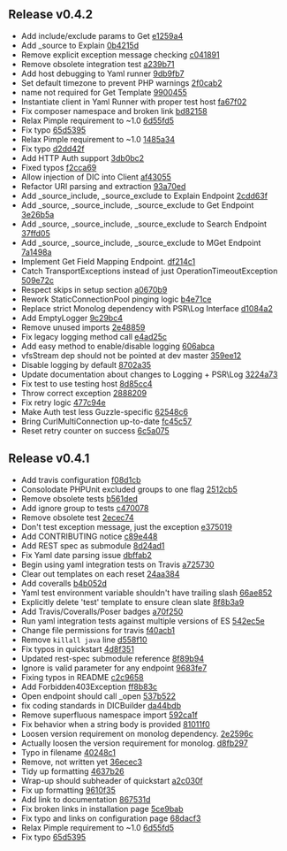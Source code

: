 ## Release v0.4.2
 - Add include/exclude params to Get [e1259a4](http://github.com/elasticsearch/elasticsearch-php/commit/e1259a436a1213807041c36c2668d316c6b7915b)
 - Add _source to Explain [0b4215d](http://github.com/elasticsearch/elasticsearch-php/commit/0b4215d5b4ce9603a4c95b8deeaa3270f2a0666e)
 - Remove explicit exception message checking [c041891](http://github.com/elasticsearch/elasticsearch-php/commit/c0418917a8a4c94dd7a5cead819755967c51c305)
 - Remove obsolete integration test [a239b71](http://github.com/elasticsearch/elasticsearch-php/commit/a239b71860116c2e0e385d79e3671eb50df555a5)
 - Add host debugging to Yaml runner [9db9fb7](http://github.com/elasticsearch/elasticsearch-php/commit/9db9fb77c901060f47c774b3f7c16e5e51fca390)
 - Set default timezone to prevent PHP warnings [2f0cab2](http://github.com/elasticsearch/elasticsearch-php/commit/2f0cab2e731abbb2b973b96db0ccb94ba2dae04a)
 - name not required for Get Template [9900455](http://github.com/elasticsearch/elasticsearch-php/commit/9900455434b59f202e3fd6e1f047052cf673a5ff)
 - Instantiate client in Yaml Runner with proper test host [fa67f02](http://github.com/elasticsearch/elasticsearch-php/commit/fa67f023f12eedbcbd1679842c37d821f2361050)
 - Fix composer namespace and broken link [bd82158](http://github.com/elasticsearch/elasticsearch-php/commit/bd82158e6063ee7245b46c5aa8e0abe20e9020a3)
 - Relax Pimple requirement to ~1.0 [6d55fd5](http://github.com/elasticsearch/elasticsearch-php/commit/6d55fd537af4622f25e38b866aa425dd72a4aef7)
 - Fix typo [65d5395](http://github.com/elasticsearch/elasticsearch-php/commit/65d539560b8bfabfe33558b0bff5cf3265aadcaa)
 - Relax Pimple requirement to ~1.0 [1485a34](http://github.com/elasticsearch/elasticsearch-php/commit/1485a34638137fe31169aac4d096aa66574a9698)
 - Fix typo [d2dd42f](http://github.com/elasticsearch/elasticsearch-php/commit/d2dd42f06a48b72b77314eef60c3706c6234f137)
 - Add HTTP Auth support [3db0bc2](http://github.com/elasticsearch/elasticsearch-php/commit/3db0bc2fdcca34476971a41bb8960e284907412f)
 - Fixed typos [f2cca69](http://github.com/elasticsearch/elasticsearch-php/commit/f2cca69566b922e0797d6a51fc8a1f977f7736a1)
 - Allow injection of DIC into Client [af43055](http://github.com/elasticsearch/elasticsearch-php/commit/af430552893d2d174e2013f2880daa4eab3ba0b9)
 - Refactor URI parsing and extraction [93a70ed](http://github.com/elasticsearch/elasticsearch-php/commit/93a70ed441e7cd1f842ce0ea60de1c6dccca965a)
 - Add _source_include, _source_exclude to Explain Endpoint [2cdd63f](http://github.com/elasticsearch/elasticsearch-php/commit/2cdd63f2c33f44291b81108368ad192459fea2ce)
 - Add _source, _source_include, _source_exclude to Get Endpoint [3e26b5a](http://github.com/elasticsearch/elasticsearch-php/commit/3e26b5acb79368f25855f8bde9c9a777f9f1fe77)
 - Add _source, _source_include, _source_exclude to Search Endpoint [37ffd05](http://github.com/elasticsearch/elasticsearch-php/commit/37ffd05b705222241f370f1b09fb7a392c781ba4)
 - Add _source, _source_include, _source_exclude to MGet Endpoint [7a1498a](http://github.com/elasticsearch/elasticsearch-php/commit/7a1498a083a2859c8cd547dcea44d1a704d45d3a)
 - Implement Get Field Mapping Endpoint. [df214c1](http://github.com/elasticsearch/elasticsearch-php/commit/df214c15a6041c4db9ae29f0a51f8aca06ddf4d4)
 - Catch TransportExceptions instead of just OperationTimeoutException [509e72c](http://github.com/elasticsearch/elasticsearch-php/commit/509e72cac8eecfce1efb6d4eef0d4275b2372e46)
 - Respect skips in setup section [a0670b9](http://github.com/elasticsearch/elasticsearch-php/commit/a0670b9f0c499bff6deb33da558754c8bf0265f6)
 - Rework StaticConnectionPool pinging logic [b4e71ce](http://github.com/elasticsearch/elasticsearch-php/commit/b4e71ced2022d1894f0bacae5e0b51224744af65)
 - Replace strict Monolog dependency with PSR\Log Interface [d1084a2](http://github.com/elasticsearch/elasticsearch-php/commit/d1084a2d1545e5841308d3b7ebc3497fddad81cc)
 - Add EmptyLogger [9c29bc4](http://github.com/elasticsearch/elasticsearch-php/commit/9c29bc478ce77563d9badbcb4ab98a4c37a6b8bd)
 - Remove unused imports [2e48859](http://github.com/elasticsearch/elasticsearch-php/commit/2e48859163c1a84309dd2e6887508470d9e46ec2)
 - Fix legacy logging method call [e4ad25c](http://github.com/elasticsearch/elasticsearch-php/commit/e4ad25c844f745234324b5dcf8c9716afe927b2c)
 - Add easy method to enable/disable logging [606abca](http://github.com/elasticsearch/elasticsearch-php/commit/606abcaf81cbf01e533235f9c5a807dc938754a1)
 - vfsStream dep should not be pointed at dev master [359ee12](http://github.com/elasticsearch/elasticsearch-php/commit/359ee12298e0c21946d50f20d8a780981443e88b)
 - Disable logging by default [8702a35](http://github.com/elasticsearch/elasticsearch-php/commit/8702a350749813a759d676ceb389c3baa364a8cf)
 - Update documentation about changes to Logging + PSR\Log [3224a73](http://github.com/elasticsearch/elasticsearch-php/commit/3224a7330eb3dcd4df4945366ca580026623b567)
 - Fix test to use testing host [8d85cc4](http://github.com/elasticsearch/elasticsearch-php/commit/8d85cc44a3e3a3e8065b53e184ea0bdbed2099e5)
 - Throw correct exception [2888209](http://github.com/elasticsearch/elasticsearch-php/commit/288820956c40d640d3d56054627b9653d9ead9d7)
 - Fix retry logic [477c94e](http://github.com/elasticsearch/elasticsearch-php/commit/477c94eec0d67c237f4e15534f40c7b059f36601)
 - Make Auth test less Guzzle-specific [62548c6](http://github.com/elasticsearch/elasticsearch-php/commit/62548c6d13522cbb05c4894334953514a5cda975)
 - Bring CurlMultiConnection up-to-date [fc45c57](http://github.com/elasticsearch/elasticsearch-php/commit/fc45c5732e7db7b7eeb0221f8ee7efccae7a994a)
 - Reset retry counter on success [6c5a075](http://github.com/elasticsearch/elasticsearch-php/commit/6c5a07597b7f00738dd96d864447b700c092b169)


## Release v0.4.1
 - Add travis configuration [f08d1cb](http://github.com/elasticsearch/elasticsearch-php/commit/f08d1cb22c2656682af05c1ba87ec195769a35b7)
 - Consolodate PHPUnit excluded groups to one flag [2512cb5](http://github.com/elasticsearch/elasticsearch-php/commit/2512cb57fb92cbab771edd88a713206b4a72eb6f)
 - Remove obsolete tests [b561ded](http://github.com/elasticsearch/elasticsearch-php/commit/b561ded428e7cb10fc2af7da04d4a9b838d81424)
 - Add ignore group to tests [c470078](http://github.com/elasticsearch/elasticsearch-php/commit/c470078258471bce36f5f4cbaeaa8fb691bbf079)
 - Remove obsolete test [2ecec74](http://github.com/elasticsearch/elasticsearch-php/commit/2ecec74475853056b3b742ccf88810175a30f260)
 - Don't test exception message, just the exception [e375019](http://github.com/elasticsearch/elasticsearch-php/commit/e375019b0185d76e04c326ecec59e83dcd64ebc8)
 - Add CONTRIBUTING notice [c89e448](http://github.com/elasticsearch/elasticsearch-php/commit/c89e4487d336377cd25ed4e5d667f125a2469e5e)
 - Add REST spec as submodule [8d24ad1](http://github.com/elasticsearch/elasticsearch-php/commit/8d24ad105a0d3704ecb00ac517959162df65ee83)
 - Fix Yaml date parsing issue [dbffab2](http://github.com/elasticsearch/elasticsearch-php/commit/dbffab273333e2c5cf4b666b8d3ecfd7199070fe)
 - Begin using yaml integration tests on Travis [a725730](http://github.com/elasticsearch/elasticsearch-php/commit/a7257302f37121c88aa74c9d9bdec5bc7f785c18)
 - Clear out templates on each reset [24aa384](http://github.com/elasticsearch/elasticsearch-php/commit/24aa384fc127f61ea2813231a7affd5a72d04dd2)
 - Add coveralls [b4b052d](http://github.com/elasticsearch/elasticsearch-php/commit/b4b052dec5d995ca2179722e9c3f7b1fa342b075)
 - Yaml test environment variable shouldn't have trailing slash [66ae852](http://github.com/elasticsearch/elasticsearch-php/commit/66ae852711ab6ea6b879017a006b0f90a2b1374c)
 - Explicitly delete 'test' template to ensure clean slate [8f8b3a9](http://github.com/elasticsearch/elasticsearch-php/commit/8f8b3a9f8e357bea6c9a89a9e3d934bb65be8533)
 - Add Travis/Coveralls/Poser badges [a70f250](http://github.com/elasticsearch/elasticsearch-php/commit/a70f250cc98e0b0cb9c9c62ea6e2d06c8fb1ae99)
 - Run yaml integration tests against multiple versions of ES [542ec5e](http://github.com/elasticsearch/elasticsearch-php/commit/542ec5e745ae50d93e1c49d3f0b9f4c26713749b)
 - Change file permissions for travis [f40acb1](http://github.com/elasticsearch/elasticsearch-php/commit/f40acb148495957875ad3afdbbe2e87b00dc25fc)
 - Remove `killall java` line [d558f10](http://github.com/elasticsearch/elasticsearch-php/commit/d558f1021509f651f543bd14b7e416f1602c6cdd)
 - Fix typos in quickstart [4d8f351](http://github.com/elasticsearch/elasticsearch-php/commit/4d8f351c05e5f2581cec8479d0fa043cf6ec620e)
 - Updated rest-spec submodule reference [8f89b94](http://github.com/elasticsearch/elasticsearch-php/commit/8f89b948afccd0daaf3f839d99c554d89f17bcdf)
 - Ignore is valid parameter for any endpoint [9683fe7](http://github.com/elasticsearch/elasticsearch-php/commit/9683fe77a39c362944f972c2f439e9f2098bae8e)
 - Fixing typos in README [c2c9658](http://github.com/elasticsearch/elasticsearch-php/commit/c2c965807bb86e0ce5516adf5299183123588631)
 - Add Forbidden403Exception [ff8b83c](http://github.com/elasticsearch/elasticsearch-php/commit/ff8b83c5f4a9c87a7cf7f976f53626f0e0ba3834)
 - Open endpoint should call _open [537b522](http://github.com/elasticsearch/elasticsearch-php/commit/537b5226a0d103a131363df060632fb41d87b171)
 - fix coding standards in DICBuilder [da44bdb](http://github.com/elasticsearch/elasticsearch-php/commit/da44bdb8e14dc845defc0d3e8bdf650a6069770b)
 - Remove superfluous namespace import [592ca1f](http://github.com/elasticsearch/elasticsearch-php/commit/592ca1f68fafc0e69755e43784f7e76e382a423f)
 - Fix behavior when a string body is provided [81011f0](http://github.com/elasticsearch/elasticsearch-php/commit/81011f0f5b6c781b99760dec64e32e9e8d4bdc7b)
 - Loosen version requirement on monolog dependency. [2e2596c](http://github.com/elasticsearch/elasticsearch-php/commit/2e2596c7aef56bb07644a73f49814e9d828ae222)
 - Actually loosen the version requirement for monolog. [d8fb297](http://github.com/elasticsearch/elasticsearch-php/commit/d8fb2971a2d2ab4dde7e8d2fcee83c935bd342f8)
 - Typo in filename [40248c1](http://github.com/elasticsearch/elasticsearch-php/commit/40248c1c6ca40875dee83c3c6fe6a29ea1176b59)
 - Remove, not written yet [36ecec3](http://github.com/elasticsearch/elasticsearch-php/commit/36ecec309fb041cd9ec9240178c8a5887543de9f)
 - Tidy up formatting [4637b26](http://github.com/elasticsearch/elasticsearch-php/commit/4637b26f5a62f99ac532372f9a5fb872769b3692)
 - Wrap-up should subheader of quickstart [a2c030f](http://github.com/elasticsearch/elasticsearch-php/commit/a2c030f919142a4697d51a5147725566ba519918)
 - Fix up formatting [9610f35](http://github.com/elasticsearch/elasticsearch-php/commit/9610f35f675cdf91523d822020eafe4e5bd1588d)
 - Add link to documentation [867531d](http://github.com/elasticsearch/elasticsearch-php/commit/867531d388ec051ed1d4ef5e7c894c96670db68f)
 - Fix broken links in installation page [5ce9bab](http://github.com/elasticsearch/elasticsearch-php/commit/5ce9babde6b3a10a5aea879f2000fa48a929edc6)
 - Fix typo and links on configuration page [68dacf3](http://github.com/elasticsearch/elasticsearch-php/commit/68dacf37e66e992914163b4f3a1ac89fc8a54fce)
 - Relax Pimple requirement to ~1.0 [6d55fd5](http://github.com/elasticsearch/elasticsearch-php/commit/6d55fd537af4622f25e38b866aa425dd72a4aef7)
 - Fix typo [65d5395](http://github.com/elasticsearch/elasticsearch-php/commit/65d539560b8bfabfe33558b0bff5cf3265aadcaa)


